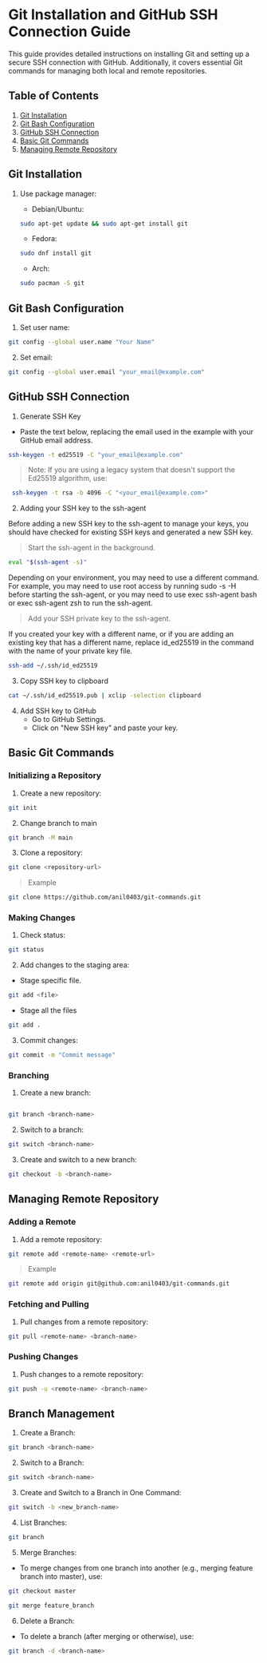 # Git Installation and GitHub SSH Connection Guide

This guide provides detailed instructions on installing Git and setting up a secure SSH connection with GitHub. Additionally, it covers essential Git commands for managing both local and remote repositories.

## Table of Contents

1. [Git Installation](#git-installation)
2. [Git Bash Configuration](#git-bash-configuration)
3. [GitHub SSH Connection](#github-ssh-connection)
4. [Basic Git Commands](#basic-git-commands)
5. [Managing Remote Repository](#managing-remote-repository)

## Git Installation

1. Use package manager:
   - Debian/Ubuntu:

   ```bash
   sudo apt-get update && sudo apt-get install git
   ```

   - Fedora:

   ```bash
   sudo dnf install git
   ```

   - Arch:

   ```bash
   sudo pacman -S git
   ```

## Git Bash Configuration

1. Set user name:

```bash
git config --global user.name "Your Name"
```

2. Set email:

```bash
git config --global user.email "your_email@example.com"
```

## GitHub SSH Connection

1. Generate SSH Key

- Paste the text below, replacing the email used in the example with your GitHub email address.

```bash
ssh-keygen -t ed25519 -C "your_email@example.com"
```

> Note: If you are using a legacy system that doesn't support the Ed25519 algorithm, use:

```bash
 ssh-keygen -t rsa -b 4096 -C "<your_email@example.com>"
 ```

2. Adding your SSH key to the ssh-agent

Before adding a new SSH key to the ssh-agent to manage your keys, you should have checked for existing SSH keys and generated a new SSH key.

> Start the ssh-agent in the background.

```bash
eval "$(ssh-agent -s)"
```

Depending on your environment, you may need to use a different command. For example, you may need to use root access by running sudo -s -H before starting the ssh-agent, or you may need to use exec ssh-agent bash or exec ssh-agent zsh to run the ssh-agent.

> Add your SSH private key to the ssh-agent.

If you created your key with a different name, or if you are adding an existing key that has a different name, replace id_ed25519 in the command with the name of your private key file.

```bash
ssh-add ~/.ssh/id_ed25519
```

3. Copy SSH key to clipboard

```bash
cat ~/.ssh/id_ed25519.pub | xclip -selection clipboard 
```

4. Add SSH key to GitHub
    - Go to GitHub Settings.
    - Click on "New SSH key" and paste your key.


## Basic Git Commands

### Initializing a Repository

1. Create a new repository:

```bash
git init
```

2. Change branch to main

```bash
git branch -M main
```

3. Clone a repository:

```bash
git clone <repository-url>
```

> Example

```bash
git clone https://github.com/anil0403/git-commands.git
```

### Making Changes

1. Check status:

```bash
git status
```

2. Add changes to the staging area:

- Stage specific file.

```bash
git add <file>
```

- Stage all the files

```bash
git add .
```

3. Commit changes:

```bash
git commit -m "Commit message"
```

### Branching

1. Create a new branch:

```bash

git branch <branch-name>
```

2. Switch to a branch:

```bash
git switch <branch-name>
```

3. Create and switch to a new branch:

```bash
git checkout -b <branch-name>
```

## Managing Remote Repository

### Adding a Remote

1. Add a remote repository:

```bash
git remote add <remote-name> <remote-url>
```

>Example

```bash
git remote add origin git@github.com:anil0403/git-commands.git
```

### Fetching and Pulling

1. Pull changes from a remote repository:

```bash
git pull <remote-name> <branch-name>
```

### Pushing Changes

1. Push changes to a remote repository:

```bash
git push -u <remote-name> <branch-name>
```

## Branch Management

1. Create a Branch:

``` bash
git branch <branch-name>
```

2. Switch to a Branch:

```bash
git switch <branch-name>
```

3. Create and Switch to a Branch in One Command:

```bash
git switch -b <new_branch-name>
```

4. List Branches:

```bash
git branch
```

5. Merge Branches:

- To merge changes from one branch into another (e.g., merging feature branch into master), use:

```bash
git checkout master
```

```bash
git merge feature_branch
```

6. Delete a Branch:

- To delete a branch (after merging or otherwise), use:

```bash
git branch -d <branch-name>

```
